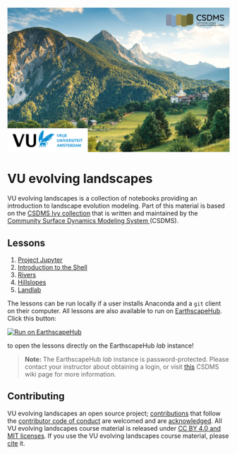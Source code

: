 ![VU evolving landscapes](./media/evolving_landscapes.png)

<!-- Links -->

[jhub]: https://csdms.colorado.edu/wiki/JupyterHub
[badge]: https://img.shields.io/badge/Run%20on-EarthscapeHub-orange
[jupyter]: ./lessons/jupyter/index.md
[shell]: ./lessons/shell/index.md
[hillslopes]: ./lessons/hillslopes/index.ipynb
[rivers]: ./lessons/rivers/index.ipynb
[landlab]: ./lessons/landlab/landlab/00_welcome.ipynb
[jhub-link]: https://lab.openearthscape.org/hub/user-redirect/git-pull?repo=https%3A%2F%2Fgithub.com%2Fcsdms%2Fivy&urlpath=lab%2Ftree%2Fivy%2FREADME.ipynb%3Fautodecode&branch=main
[jhub-info]: https://csdms.colorado.edu/wiki/JupyterHub
[swc]: http://software-carpentry.org
[swc-license]: https://github.com/swcarpentry/python-novice-inflammation/blob/gh-pages/LICENSE.md
[coco]: https://github.com/CodeToCommunicate
[coco-license]: https://github.com/CodeToCommunicate/CoCoLessons/blob/main/LICENSE
[comses]: https://comses.net
[comses-license]: https://github.com/comses-education/fair-osg-template/blob/main/LICENSE
[csdms-ivy]: https://github.com/csdms/ivy

# VU evolving landscapes

VU evolving landscapes is a collection of notebooks providing an introduction to landscape evolution modeling. 
Part of this material is based on the [CSDMS Ivy collection][csdms-ivy] that is written and maintained by the 
[Community Surface Dynamics Modeling System ](https://csdms.colorado.edu)(CSDMS).

## Lessons

1. [Project Jupyter][jupyter]
1. [Introduction to the Shell][shell]
1. [Rivers][rivers]
1. [Hillslopes][hillslopes]
1. [Landlab][landlab]

The lessons can be run locally
if a user installs Anaconda and a `git` client on their computer.
All lessons are also available to run
on [EarthscapeHub][jhub].
Click this button:

[![Run on EarthscapeHub][badge]][jhub-link]

to open the lessons directly on the EarthscapeHub *lab* instance!

> **Note:** The EarthscapeHub *lab* instance is password-protected.
  Please contact your instructor about obtaining a login,
  or visit [this][jhub-info] CSDMS wiki page for more information.

## Contributing

VU evolving landscapes  an open source project;
[contributions](./CONTRIBUTING.rst) that follow
the [contributor code of conduct](./CODE-OF-CONDUCT.rst) are welcomed
and are [acknowledged](./AUTHORS.rst).
All VU evolving landscapes  course material is
released under [CC BY 4.0 and MIT licenses](./LICENSE.md).
If you use the VU evolving landscapes course material,
please [cite](./CITATION.cff) it.

<!-- [![DOI](https://zenodo.org/badge/278206679.svg)](https://zenodo.org/badge/latestdoi/278206679)

## Acknowledgments

CSDMS Ivy grew from a National Science Foundation Cybertraining pilot program,
*Cybertraining: Pilot: Collaborative Research:
Cybertraining for Earth Surface Processes Modelers*
(award numbers
[1924259](https://www.nsf.gov/awardsearch/showAward?AWD_ID=1924259) and
[1924185](https://www.nsf.gov/awardsearch/showAward?AWD_ID=1924185)).

Portions of the CSDMS Ivy Python lessons are derived
from material that is copyright
[Software Carpentry][swc]
and remixed under their [license][swc-license].
The Project Jupyter lesson
is taken from the [Code to Communicate][coco] project
and modified under their [license][coco-license].
Material in the FAIR software lesson is adapted,
under [license][comses-license],
from a [CoMSES Net][comses] project.

CSDMS Ivy is supported with funding from the National Science Foundation. -->
